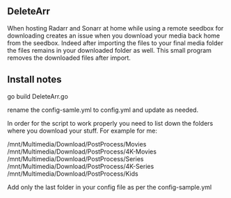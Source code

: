## DeleteArr

When hosting Radarr and Sonarr at home while using a remote seedbox for downloading creates an issue when you download your media back home from the seedbox.
Indeed after importing the files to your final media folder the files remains in your downloaded folder as well.
This small program removes the downloaded files after import.

## Install notes

go build DeleteArr.go

rename the config-samle.yml to config.yml and update as needed.

In order for the script to work properly you need to list down the folders where you download your stuff.
For example for me:

/mnt/Multimedia/Download/PostProcess/Movies
/mnt/Multimedia/Download/PostProcess/4K-Movies
/mnt/Multimedia/Download/PostProcess/Series
/mnt/Multimedia/Download/PostProcess/4K-Series
/mnt/Multimedia/Download/PostProcess/Kids

Add only the last folder in your config file as per the config-sample.yml
